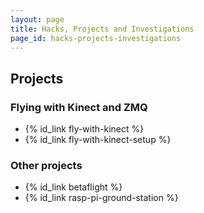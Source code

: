 ```yaml
---
layout: page
title: Hacks, Projects and Investigations
page_id: hacks-projects-investigations
---
```


## Projects
### Flying with Kinect and ZMQ
* {% id_link fly-with-kinect %}
* {% id_link fly-with-kinect-setup %}

### Other projects
* {% id_link betaflight %}
* {% id_link rasp-pi-ground-station %}
